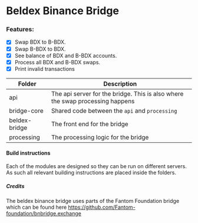 # Beldex Binance Bridge

### Features:
- [x] Swap BDX to B-BDX.
- [x] Swap B-BDX to BDX.
- [x] See balance of BDX and B-BDX accounts.
- [x] Process all BDX and B-BDX swaps.
- [x] Print invalid transactions

| Folder | Description |
| --- | --- |
| api | The api server for the bridge. This is also where the swap processing happens |
| bridge-core | Shared code between the `api` and `processing` |
| beldex-bridge | The front end for the bridge |
| processing | The processing logic for the bridge |

#### Build instructions

Each of the modules are designed so they can be run on different servers. As such all relevant building instructions are placed inside the folders.

##### Credits

The beldex binance bridge uses parts of the Fantom Foundation bridge which can be found here https://github.com/Fantom-foundation/bnbridge.exchange
